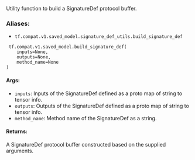 Utility function to build a SignatureDef protocol buffer.
### Aliases:
- `tf.compat.v1.saved_model.signature_def_utils.build_signature_def`

```
 tf.compat.v1.saved_model.build_signature_def(
    inputs=None,
    outputs=None,
    method_name=None
)
```
#### Args:
- `inputs`: Inputs of the SignatureDef defined as a proto map of string to tensor info.
- `outputs`: Outputs of the SignatureDef defined as a proto map of string to tensor info.
- `method_name`: Method name of the SignatureDef as a string.
#### Returns:
A SignatureDef protocol buffer constructed based on the supplied arguments.
